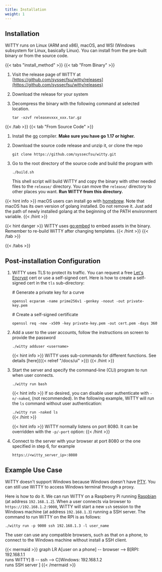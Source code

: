 ```yaml
---
title: Installation
weight: 1
---
```

## Installation

WiTTY runs on Linux (ARM and x86), macOS, and WSl (Windows subsystem for Linux, basically Linux). You can install from the pre-built binary or from the source code. 


{{< tabs "install_method" >}}
{{< tab "From Binary" >}} 
1. Visit the release page of WiTTY at [https://github.com/syssecfsu/witty/releases](https://github.com/syssecfsu/witty/releases)
2. Download the release for your system
3. Decompress the binary with the following command at selected location.
   
   ```tar -xzvf releasevxxx_xxx.tar.gz```

{{< /tab >}}
{{< tab "From Source Code" >}} 
1. Install the [go](https://go.dev/) compiler. __Make sure you have go 1.17 or higher.__ 



2. Download the source code release and unzip it, or clone the repo
   
   ```git clone https://github.com/syssecfsu/witty.git```

3. Go to the root directory of the source code and build the program with 
    
    ```./build.sh```

    This shell script will build WiTTY and copy the binary with other needed files to the `release/` directory. You can move the `release/` directory to other places you want. __Run WiTTY from this directory.__

  {{< hint info >}}
  macOS users can install go with [homebrew](https://brew.sh/). Note that macOS has its own version of golang installed. Do not remove it. Just add the path of newly installed golang at the beginning of the PATH environment variable. 
  {{< /hint >}} 
  
  {{< hint danger >}}
  WiTTY uses [go:embed](https://pkg.go.dev/embed) to embed assets in the binary. Remember to re-build WiTTY after changing templates. 
  {{< /hint >}}
{{< /tab >}}

{{< /tabs >}}


## Post-installation Configuration
1. WiTTY uses TLS to protect its traffic. You can request a free [Let's Encrypt](https://letsencrypt.org/) cert or use a self-signed cert. Here is how to create a self-signed cert in the ```tls``` sub-directory:
   
   \# Generate a private key for a curve

    ```openssl ecparam -name prime256v1 -genkey -noout -out private-key.pem```

    \# Create a self-signed certificate

    ```openssl req -new -x509 -key private-key.pem -out cert.pem -days 360```

2. Add a user to the user accounts, follow the instructions on screen to provide the password
   
   ```./witty adduser <username>```

   {{< hint info >}}
   WiTTY uses sub-commands for different functions. See details [here]({{< relref "/docs/ui" >}})
   {{< /hint >}}

3. Start the server and specify the command-line (CLI) program to run when user connects. 

   ```./witty run bash``` 

   {{< hint info >}}
   If so desired, you can disable user authenticate with ```-n/-naked```, (not recommended). In the following example, WiTTY will run the `ls` command without user authentication:

   ```./witty run -naked ls```    
   {{< /hint >}}

   {{< hint info >}}
   WiTTY normally listens on port 8080. It can be overridden with the ```-p/-port``` option:
   {{< /hint >}}

4. Connect to the server with your browser at port 8080 or the one specified in step 6, for example

   ```https://<witty_server_ip>:8080```


## Example Use Case

WiTTY doesn't support Windows because Windows doesn't have [PTY](https://en.wikipedia.org/wiki/Pseudoterminal). You can still use WiTTY to access Windows terminal through a proxy. 

Here is how to do it. We can run WiTTY on a Raspberry Pi running [Raspbian](https://www.raspberrypi.com/software/) (at address `192.168.1.2`). When a user connects via browser to `https://192.168.1.2:9000`, WiTTY will start a new `ssh` session to the Windows machine (at address `192.168.1.3`) running a SSH server. The command to run WiTTY on the RPI is as follows:

   ```./witty run -p 9000 ssh 192.168.1.3 -l user_name```

The user can use any compatible browsers, such as that on a phone, to connect to the Windows machine without install a SSH client.

{{< mermaid >}}
graph LR
A[user on a phone] -- browser --> B[RPI: 192.168.1.1 <br /> runs WiTTY]
B -- ssh --> C[Windows: 192.168.1.2 <br /> runs SSH server ]
{{< /mermaid >}}
